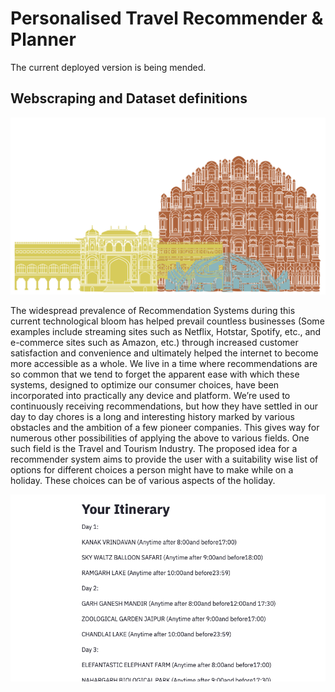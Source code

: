 # Personalised Travel Recommender & Planner
The current deployed version is being mended.

## Webscraping and Dataset definitions

![cover_image](./Images/Untitled_design-2.png)

The widespread prevalence of Recommendation Systems during this current technological bloom has helped prevail countless businesses (Some examples include streaming sites such as Netflix, Hotstar, Spotify, etc., and e-commerce sites such as Amazon, etc.) through increased customer satisfaction and convenience and ultimately helped the internet to become more accessible as a whole. We live in a time where recommendations are so common that we tend to forget the apparent ease with which these systems, designed to optimize our consumer choices, have been incorporated into practically any device and platform. We’re used to continuously receiving recommendations, but how they have settled in our day to day chores is a long and interesting history marked by various obstacles and the ambition of a few pioneer companies. This gives way for numerous other possibilities of applying the above to various fields. One such field is the Travel and Tourism Industry. The proposed idea for a recommender system aims to provide the user with a suitability wise list of options for different choices a person might have to make while on a holiday. These choices can be of various aspects of the holiday.

![frontend](./Images/frontend_output.png)

